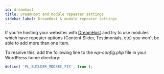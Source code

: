 ```yaml
---
id: dreamhost
title: DreamHost and module repeater settings
sidebar_label: DreamHost & module repeater settings
---
```


If you're hosting your websites with [DreamHost](https://www.dreamhost.com/) and try to use modules which have repeater options (Content Slider, Testimonials, etc) you won't be able to add more than one item.

To resolve this, add the following line to the *wp-config.php* file in your WordPress home directory:

```php
define( 'FL_BUILDER_MODSEC_FIX', true );
```
